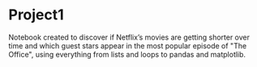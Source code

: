 # Project1
Notebook created to discover if Netflix’s movies are getting shorter over time and which guest stars appear in the most popular episode of "The Office", using everything from lists and loops to pandas and matplotlib.
